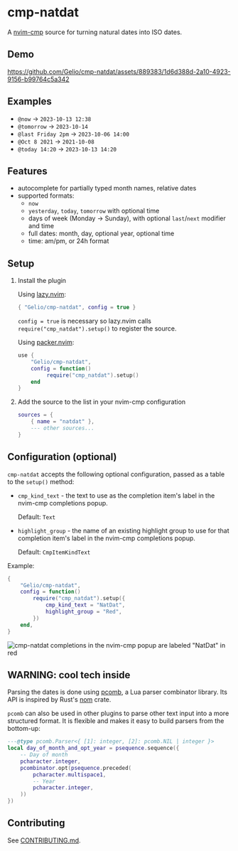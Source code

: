 # cmp-natdat

A [nvim-cmp](https://github.com/hrsh7th/nvim-cmp) source for turning natural
dates into ISO dates.

## Demo

https://github.com/Gelio/cmp-natdat/assets/889383/1d6d388d-2a10-4923-9156-b99764c5a342

## Examples

- `@now` -> `2023-10-13 12:38`
- `@tomorrow` -> `2023-10-14`
- `@last Friday 2pm` -> `2023-10-06 14:00`
- `@Oct 8 2021` -> `2021-10-08`
- `@today 14:20` -> `2023-10-13 14:20`

## Features

- autocomplete for partially typed month names, relative dates
- supported formats:
  - `now`
  - `yesterday`, `today`, `tomorrow` with optional time
  - days of week (Monday -> Sunday), with optional `last`/`next` modifier and
    time
  - full dates: month, day, optional year, optional time
  - time: am/pm, or 24h format

## Setup

1. Install the plugin

   Using [lazy.nvim](https://github.com/folke/lazy.nvim):

   ```lua
   { "Gelio/cmp-natdat", config = true }
   ```

   `config = true` is necessary so lazy.nvim calls
   `require("cmp_natdat").setup()` to register the source.

   Using [packer.nvim](https://github.com/wbthomason/packer.nvim):

   ```lua
   use {
       "Gelio/cmp-natdat",
       config = function()
            require("cmp_natdat").setup()
       end
   }
   ```

2. Add the source to the list in your nvim-cmp configuration

   ```lua
   sources = {
       { name = "natdat" },
       --- other sources...
   }
   ```

## Configuration (optional)

`cmp-natdat` accepts the following optional configuration, passed as a table to
the `setup()` method:

- `cmp_kind_text` - the text to use as the completion item's label in the
  nvim-cmp completions popup.

  Default: `Text`

- `highlight_group` - the name of an existing highlight group to use for that
  completion item's label in the nvim-cmp completions popup.

  Default: `CmpItemKindText`

Example:

```lua
{
    "Gelio/cmp-natdat",
    config = function()
        require("cmp_natdat").setup({
            cmp_kind_text = "NatDat",
            highlight_group = "Red",
        })
    end,
}
```

![cmp-natdat completions in the nvim-cmp popup are labeled "NatDat" in red](https://github.com/Gelio/cmp-natdat/assets/889383/52730df8-e355-4f4e-842f-d4cb283fbb12)

## WARNING: cool tech inside

Parsing the dates is done using [pcomb](./lua/pcomb/), a Lua parser combinator
library. Its API is inspired by Rust's [nom](https://github.com/rust-bakery/nom)
crate.

`pcomb` can also be used in other plugins to parse other text input into a more
structured format. It is flexible and makes it easy to build parsers from the
bottom-up:

```lua
---@type pcomb.Parser<{ [1]: integer, [2]: pcomb.NIL | integer }>
local day_of_month_and_opt_year = psequence.sequence({
    -- Day of month
    pcharacter.integer,
    pcombinator.opt(psequence.preceded(
        pcharacter.multispace1,
        -- Year
        pcharacter.integer,
    ))
})
```

## Contributing

See [CONTRIBUTING.md](./CONTRIBUTING.md).
